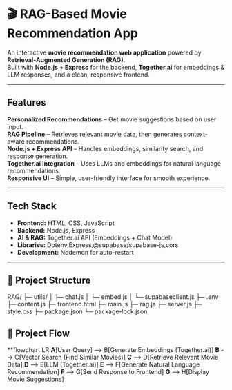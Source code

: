 # 🎬 RAG-Based Movie Recommendation App  

An interactive **movie recommendation web application** powered by **Retrieval-Augmented Generation (RAG)**.  
Built with **Node.js + Express** for the backend, **Together.ai** for embeddings & LLM responses, and a clean, responsive frontend.  

---

##  Features  
 **Personalized Recommendations** – Get movie suggestions based on user input.  
**RAG Pipeline** – Retrieves relevant movie data, then generates context-aware recommendations.  
**Node.js + Express API** – Handles embeddings, similarity search, and response generation.  
**Together.ai Integration** – Uses LLMs and embeddings for natural language recommendations.  
**Responsive UI** – Simple, user-friendly interface for smooth experience.  

---

##  Tech Stack  
- **Frontend:** HTML, CSS, JavaScript  
- **Backend:** Node.js, Express  
- **AI & RAG:** Together.ai API (Embeddings + Chat Model)  
- **Libraries:** Dotenv,Express,@supabase/supabase-js,cors  
- **Development:** Nodemon for auto-restart  

---

## 📂 Project Structure
RAG/
├─ utils/
│ ├─ chat.js
│ ├─ embed.js
│ └─ supabaseclient.js
├─ .env
├─ content.js
├─ frontend.html
├─ main.js
├─ rag.js
├─ server.js
├─ style.css
├─ package.json
└─ package-lock.json


## 🔄 Project Flow


**flowchart LR
    **A**[User Query] --> B[Generate Embeddings (Together.ai)]
    **B** --> C[Vector Search (Find Similar Movies)]
    **C** --> D[Retrieve Relevant Movie Data]
    **D** --> E[LLM (Together.ai)]
    **E** --> F[Generate Natural Language Recommendation]
    **F** --> G[Send Response to Frontend]
    **G** --> H[Display Movie Suggestions]
